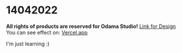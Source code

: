 # 14042022

**All rights of products are reserved for Odama Studio!**
[Link for Design](https://www.figma.com/file/gihccU5tfGDzoqoFUgjME5/Findtrend-Webflow-(Free-Code)-(Community)?node-id=0%3A1)
<br />You can see effect on: [Vercel.app](https://14042022.vercel.app/)

I'm just learning :)
